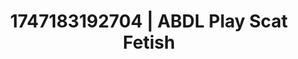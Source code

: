 ---
categories:
- Lustful narration
- Gangbang fantasy
- Pinay
- Sensual touch
- Neon-lit seduction
image: /assets/images/1747183192704.jpg
layout: post
seo:
  description: Featured content with exclusive Scat Fetish, ABDL Play. HD images available.
  keywords: Scat Fetish, ABDL Play
  og_image: /assets/images/1747183192704.jpg
  schema_type: VisualArtwork
tags:
- ABDL Play
- '#1747183192704'
- Scat Fetish
title: 1747183192704 | ABDL Play Scat Fetish
---